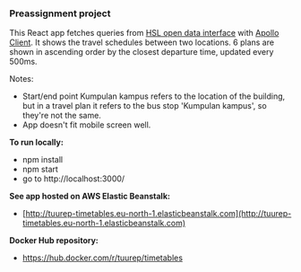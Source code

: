 ### Preassignment project

This React app fetches queries from [HSL open data interface](https://www.hsl.fi/en/opendata) with [Apollo Client](https://www.apollographql.com/docs/react/). It shows the travel schedules between two locations. 6 plans are shown in ascending order by the closest departure time, updated every 500ms.

Notes: 
* Start/end point Kumpulan kampus refers to the location of the building, but in a travel plan it refers to the bus stop 'Kumpulan kampus', so they're not the same.
* App doesn't fit mobile screen well.

**To run locally:**
* npm install
* npm start
* go to http://localhost:3000/

**See app hosted on AWS Elastic Beanstalk:**
* [http://tuurep-timetables.eu-north-1.elasticbeanstalk.com](http://tuurep-timetables.eu-north-1.elasticbeanstalk.com)

**Docker Hub repository:**
* https://hub.docker.com/r/tuurep/timetables